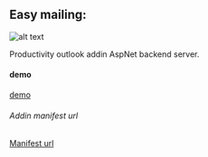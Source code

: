## Easy mailing: 
![alt text](https://github.com/kevinkid/README-IMG/icon1032.png "Easy mailing")

Productivity outlook addin AspNet backend server.

#### demo
[demo](https://proxy-service20171106124327.herokuapp.com/)

###### Addin manifest url
[Manifest url](https://github.com/kevinkid/Easy-mailing/addin-manifest/AppointmentManagerManifest.xml)
